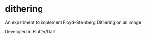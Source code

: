 # dithering

An experiment to implement Floyd–Steinberg Dithering on an image

Developed in Flutter/Dart
